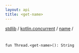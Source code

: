 ```yaml
---
layout: api
title: <get-name>
---
```

[stdlib](../../index.md) / [kotlin.concurrent](../index.md) / [name](index.md) / [<get-name>](_get-name_.md)

# <get-name>

```
fun Thread.<get-name>(): String
```

